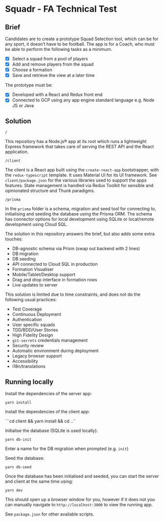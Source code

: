# Squadr - FA Technical Test

## Brief
Candidates are to create a prototype Squad Selection tool, which can be for any sport, it doesn’t have to be football. The app is for a Coach, who must be able to perform the following tasks as a minimum.
 
- [x] Select a squad from a pool of players
- [x] Add and remove players from the squad
- [x] Choose a formation
- [x] Save and retrieve the view at a later time

The prototype must be:

- [x] Developed with a React and Redux front end
- [x] Connected to GCP using any app engine standard language e.g. Node JS or Java

## Solution

```/```

This repository has a Node.js® app at its root which runs a lightweight Express framework that takes care of serving the REST API and the React application.

`/client`

The client is a React app built using the `create-react-app` bootstrapper, with the `redux-typescript` template. It uses Material UI for its UI framework. See `client/package.json` for the various libraries used to support the apps features. State management is handled via Redux Toolkit for sensible and opinionated structure and Thunk paradigms.

`/prisma`

In the `prisma` folder is a schema, migration and seed tool for connecting to, initialising and seeding the database using the Prisma ORM. The schema has connector options for local development using SQLite or local/remote development using Cloud SQL.

The solution in this repository answers the brief, but also adds some extra touches:

- DB-agnostic schema via Prism (swap out backend with 2 lines)
- DB migration
- DB seeding
- API connected to Cloud SQL in production
- Formation Visualiser
- Mobile/Tablet/Desktop support
- Drag and drop interface in formation rows
- Live updates to server

This solution is limited due to time constraints, and does not do the following usual practices:

- Test Coverage
- Continuous Deployment
- Authentication
- User specific squads
- TDD/BDD/User Stories
- High Fidelity Design
- `git-secrets` credentials management
- Security review
- Automatic environment during deployment
- Legacy browser support
- Accessibility
- i18n/translations

## Running locally

Install the dependencies of the server app:

```yarn install```

Install the dependencies of the client app:

```cd client && yarn install && cd ..``

Initialise the database (SQLite is used locally):

```yarn db-init```

Enter a name for the DB migration when prompted (e.g. `init`)

Seed the database:

```yarn db-seed```

Once the database has been initialised and seeded, you can start the server and client at the same time using:

```yarn dev```

This should open up a browser window for you, however if it does not you can manually navigate to `http://localhost:3000` to view the running app.

See `package.json` for other available scripts.

